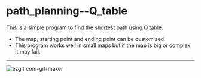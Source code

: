 # path_planning--Q_table
This is a simple program to find the shortest path using Q table.  
- The map, starting point and ending point can be customized.  
- This program works well in small maps but if the map is big or complex, it may fail.


***

![ezgif com-gif-maker](https://user-images.githubusercontent.com/66046519/168469130-98c820d0-0f5b-4430-845d-5179b0245a41.gif)
